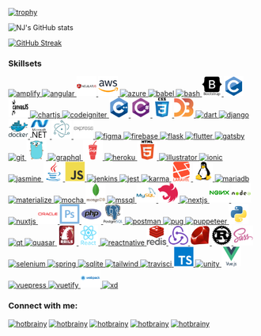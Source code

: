 [![trophy](https://github-profile-trophy.vercel.app/?username=hotbrainy&no-frame=true&theme=nord)](https://github.com/ryo-ma/github-profile-trophy)

![NJ's GitHub stats](https://github-readme-stats.vercel.app/api?username=hotbrainy&show_icons=true&theme=tokyonight)

<!--[![Top Langs](https://github-readme-stats.vercel.app/api/top-langs/?username=hotbrainy&layout=compact&langs_count=8&theme=tokyonight)](https://github.com/anuraghazra/github-readme-stats)
-->
[![GitHub Streak](http://github-readme-streak-stats.herokuapp.com?user=hotbrainy&theme=tokyonight&hide_border=true&date_format=M%20j%5B%2C%20Y%5D)](https://git.io/streak-stats)

  <h3 align="left">Skillsets</h3>
<p align="left">
    <a href="https://aws.amazon.com/amplify/" target="_blank" rel="noreferrer">
      <img src="https://docs.amplify.aws/assets/logo-dark.svg" alt="amplify" width="40" height="40" /> </a>
    <a href="https://angular.io" target="_blank" rel="noreferrer"> <img
        src="https://angular.io/assets/images/logos/angular/angular.svg" alt="angular" width="40" height="40" /> </a>
    <a href="https://angular.io" target="_blank" rel="noreferrer"> <img
        src="https://raw.githubusercontent.com/devicons/devicon/master/icons/angularjs/angularjs-original-wordmark.svg"
        alt="angularjs" width="40" height="40" /> </a> <a href="https://aws.amazon.com" target="_blank"
      rel="noreferrer"> <img
        src="https://raw.githubusercontent.com/devicons/devicon/master/icons/amazonwebservices/amazonwebservices-original-wordmark.svg"
        alt="aws" width="40" height="40" /> </a> <a href="https://azure.microsoft.com/en-in/" target="_blank"
      rel="noreferrer"> <img src="https://www.vectorlogo.zone/logos/microsoft_azure/microsoft_azure-icon.svg"
        alt="azure" width="40" height="40" /> </a> <a href="https://babeljs.io/" target="_blank" rel="noreferrer"> <img
        src="https://www.vectorlogo.zone/logos/babeljs/babeljs-icon.svg" alt="babel" width="40" height="40" /> </a> <a
      href="https://www.gnu.org/software/bash/" target="_blank" rel="noreferrer"> <img
        src="https://www.vectorlogo.zone/logos/gnu_bash/gnu_bash-icon.svg" alt="bash" width="40" height="40" /> </a> <a
      href="https://getbootstrap.com" target="_blank" rel="noreferrer"> <img
        src="https://raw.githubusercontent.com/devicons/devicon/master/icons/bootstrap/bootstrap-plain-wordmark.svg"
        alt="bootstrap" width="40" height="40" /> </a> <a href="https://www.cprogramming.com/" target="_blank"
      rel="noreferrer"> <img src="https://raw.githubusercontent.com/devicons/devicon/master/icons/c/c-original.svg"
        alt="c" width="40" height="40" /> </a> <a href="https://canvasjs.com" target="_blank" rel="noreferrer"> <img
        src="https://raw.githubusercontent.com/Hardik0307/Hardik0307/master/assets/canvasjs-charts.svg" alt="canvasjs"
        width="40" height="40" /> </a> <a href="https://www.chartjs.org" target="_blank" rel="noreferrer"> <img
        src="https://www.chartjs.org/media/logo-title.svg" alt="chartjs" width="40" height="40" /> </a> <a
      href="https://codeigniter.com" target="_blank" rel="noreferrer"> <img
        src="https://cdn.worldvectorlogo.com/logos/codeigniter.svg" alt="codeigniter" width="40" height="40" /> </a> <a
      href="https://www.w3schools.com/cpp/" target="_blank" rel="noreferrer"> <img
        src="https://raw.githubusercontent.com/devicons/devicon/master/icons/cplusplus/cplusplus-original.svg"
        alt="cplusplus" width="40" height="40" /> </a> <a href="https://www.w3schools.com/cs/" target="_blank"
      rel="noreferrer"> <img
        src="https://raw.githubusercontent.com/devicons/devicon/master/icons/csharp/csharp-original.svg" alt="csharp"
        width="40" height="40" /> </a> <a href="https://www.w3schools.com/css/" target="_blank" rel="noreferrer"> <img
        src="https://raw.githubusercontent.com/devicons/devicon/master/icons/css3/css3-original-wordmark.svg" alt="css3"
        width="40" height="40" /> </a> <a href="https://d3js.org/" target="_blank" rel="noreferrer"> <img
        src="https://raw.githubusercontent.com/devicons/devicon/master/icons/d3js/d3js-original.svg" alt="d3js"
        width="40" height="40" /> </a> <a href="https://dart.dev" target="_blank" rel="noreferrer"> <img
        src="https://www.vectorlogo.zone/logos/dartlang/dartlang-icon.svg" alt="dart" width="40" height="40" /> </a> <a
      href="https://www.djangoproject.com/" target="_blank" rel="noreferrer"> <img
        src="https://cdn.worldvectorlogo.com/logos/django.svg" alt="django" width="40" height="40" /> </a> <a
      href="https://www.docker.com/" target="_blank" rel="noreferrer"> <img
        src="https://raw.githubusercontent.com/devicons/devicon/master/icons/docker/docker-original-wordmark.svg"
        alt="docker" width="40" height="40" /> </a> <a href="https://dotnet.microsoft.com/" target="_blank"
      rel="noreferrer"> <img
        src="https://raw.githubusercontent.com/devicons/devicon/master/icons/dot-net/dot-net-original-wordmark.svg"
        alt="dotnet" width="40" height="40" /> </a> <a href="https://www.electronjs.org" target="_blank"
      rel="noreferrer"> <img
        src="https://raw.githubusercontent.com/devicons/devicon/master/icons/electron/electron-original.svg"
        alt="electron" width="40" height="40" /> </a> <a href="https://expressjs.com" target="_blank" rel="noreferrer">
      <img src="https://raw.githubusercontent.com/devicons/devicon/master/icons/express/express-original-wordmark.svg"
        alt="express" width="40" height="40" /> </a> <a href="https://www.figma.com/" target="_blank" rel="noreferrer">
      <img src="https://www.vectorlogo.zone/logos/figma/figma-icon.svg" alt="figma" width="40" height="40" /> </a> <a
      href="https://firebase.google.com/" target="_blank" rel="noreferrer"> <img
        src="https://www.vectorlogo.zone/logos/firebase/firebase-icon.svg" alt="firebase" width="40" height="40" /> </a>
    <a href="https://flask.palletsprojects.com/" target="_blank" rel="noreferrer"> <img
        src="https://www.vectorlogo.zone/logos/pocoo_flask/pocoo_flask-icon.svg" alt="flask" width="40" height="40" />
    </a> <a href="https://flutter.dev" target="_blank" rel="noreferrer"> <img
        src="https://www.vectorlogo.zone/logos/flutterio/flutterio-icon.svg" alt="flutter" width="40" height="40" />
    </a> <a href="https://www.gatsbyjs.com/" target="_blank" rel="noreferrer"> <img
        src="https://www.vectorlogo.zone/logos/gatsbyjs/gatsbyjs-icon.svg" alt="gatsby" width="40" height="40" /> </a>
    <a href="https://git-scm.com/" target="_blank" rel="noreferrer"> <img
        src="https://www.vectorlogo.zone/logos/git-scm/git-scm-icon.svg" alt="git" width="40" height="40" /> </a> <a
      href="https://golang.org" target="_blank" rel="noreferrer"> <img
        src="https://raw.githubusercontent.com/devicons/devicon/master/icons/go/go-original.svg" alt="go" width="40"
        height="40" /> </a> <a href="https://graphql.org" target="_blank" rel="noreferrer"> <img
        src="https://www.vectorlogo.zone/logos/graphql/graphql-icon.svg" alt="graphql" width="40" height="40" /> </a> <a
      href="https://gulpjs.com" target="_blank" rel="noreferrer"> <img
        src="https://raw.githubusercontent.com/devicons/devicon/master/icons/gulp/gulp-plain.svg" alt="gulp" width="40"
        height="40" /> </a> <a href="https://heroku.com" target="_blank" rel="noreferrer"> <img
        src="https://www.vectorlogo.zone/logos/heroku/heroku-icon.svg" alt="heroku" width="40" height="40" /> </a> <a
      href="https://www.w3.org/html/" target="_blank" rel="noreferrer"> <img
        src="https://raw.githubusercontent.com/devicons/devicon/master/icons/html5/html5-original-wordmark.svg"
        alt="html5" width="40" height="40" /> </a> <a href="https://www.adobe.com/in/products/illustrator.html"
      target="_blank" rel="noreferrer"> <img
        src="https://www.vectorlogo.zone/logos/adobe_illustrator/adobe_illustrator-icon.svg" alt="illustrator"
        width="40" height="40" /> </a> <a href="https://ionicframework.com" target="_blank" rel="noreferrer"> <img
        src="https://upload.wikimedia.org/wikipedia/commons/d/d1/Ionic_Logo.svg" alt="ionic" width="40" height="40" />
    </a> <a href="https://jasmine.github.io/" target="_blank" rel="noreferrer"> <img
        src="https://www.vectorlogo.zone/logos/jasmine/jasmine-icon.svg" alt="jasmine" width="40" height="40" /> </a> <a
      href="https://www.java.com" target="_blank" rel="noreferrer"> <img
        src="https://raw.githubusercontent.com/devicons/devicon/master/icons/java/java-original.svg" alt="java"
        width="40" height="40" /> </a> <a href="https://developer.mozilla.org/en-US/docs/Web/JavaScript" target="_blank"
      rel="noreferrer"> <img
        src="https://raw.githubusercontent.com/devicons/devicon/master/icons/javascript/javascript-original.svg"
        alt="javascript" width="40" height="40" /> </a> <a href="https://www.jenkins.io" target="_blank"
      rel="noreferrer"> <img src="https://www.vectorlogo.zone/logos/jenkins/jenkins-icon.svg" alt="jenkins" width="40"
        height="40" /> </a> <a href="https://jestjs.io" target="_blank" rel="noreferrer"> <img
        src="https://www.vectorlogo.zone/logos/jestjsio/jestjsio-icon.svg" alt="jest" width="40" height="40" /> </a> <a
      href="https://karma-runner.github.io/latest/index.html" target="_blank" rel="noreferrer"> <img
        src="https://raw.githubusercontent.com/detain/svg-logos/780f25886640cef088af994181646db2f6b1a3f8/svg/karma.svg"
        alt="karma" width="40" height="40" /> </a> <a href="https://laravel.com/" target="_blank" rel="noreferrer"> <img
        src="https://raw.githubusercontent.com/devicons/devicon/master/icons/laravel/laravel-plain-wordmark.svg"
        alt="laravel" width="40" height="40" /> </a> <a href="https://www.linux.org/" target="_blank" rel="noreferrer">
      <img src="https://raw.githubusercontent.com/devicons/devicon/master/icons/linux/linux-original.svg" alt="linux"
        width="40" height="40" /> </a> <a href="https://mariadb.org/" target="_blank" rel="noreferrer"> <img
        src="https://www.vectorlogo.zone/logos/mariadb/mariadb-icon.svg" alt="mariadb" width="40" height="40" /> </a> <a
      href="https://materializecss.com/" target="_blank" rel="noreferrer"> <img
        src="https://raw.githubusercontent.com/prplx/svg-logos/5585531d45d294869c4eaab4d7cf2e9c167710a9/svg/materialize.svg"
        alt="materialize" width="40" height="40" /> </a> <a href="https://mochajs.org" target="_blank" rel="noreferrer">
      <img src="https://www.vectorlogo.zone/logos/mochajs/mochajs-icon.svg" alt="mocha" width="40" height="40" /> </a>
    <a href="https://www.mongodb.com/" target="_blank" rel="noreferrer"> <img
        src="https://raw.githubusercontent.com/devicons/devicon/master/icons/mongodb/mongodb-original-wordmark.svg"
        alt="mongodb" width="40" height="40" /> </a> <a href="https://www.microsoft.com/en-us/sql-server"
      target="_blank" rel="noreferrer"> <img src="https://www.svgrepo.com/show/303229/microsoft-sql-server-logo.svg"
        alt="mssql" width="40" height="40" /> </a> <a href="https://www.mysql.com/" target="_blank" rel="noreferrer">
      <img src="https://raw.githubusercontent.com/devicons/devicon/master/icons/mysql/mysql-original-wordmark.svg"
        alt="mysql" width="40" height="40" /> </a> <a href="https://nestjs.com/" target="_blank" rel="noreferrer"> <img
        src="https://raw.githubusercontent.com/devicons/devicon/master/icons/nestjs/nestjs-plain.svg" alt="nestjs"
        width="40" height="40" /> </a> <a href="https://nextjs.org/" target="_blank" rel="noreferrer"> <img
        src="https://cdn.worldvectorlogo.com/logos/nextjs-2.svg" alt="nextjs" width="40" height="40" /> </a> <a
      href="https://www.nginx.com" target="_blank" rel="noreferrer"> <img
        src="https://raw.githubusercontent.com/devicons/devicon/master/icons/nginx/nginx-original.svg" alt="nginx"
        width="40" height="40" /> </a> <a href="https://nodejs.org" target="_blank" rel="noreferrer"> <img
        src="https://raw.githubusercontent.com/devicons/devicon/master/icons/nodejs/nodejs-original-wordmark.svg"
        alt="nodejs" width="40" height="40" /> </a> <a href="https://nuxtjs.org/" target="_blank" rel="noreferrer"> <img
        src="https://www.vectorlogo.zone/logos/nuxtjs/nuxtjs-icon.svg" alt="nuxtjs" width="40" height="40" /> </a> <a
      href="https://www.oracle.com/" target="_blank" rel="noreferrer"> <img
        src="https://raw.githubusercontent.com/devicons/devicon/master/icons/oracle/oracle-original.svg" alt="oracle"
        width="40" height="40" /> </a> <a href="https://www.photoshop.com/en" target="_blank" rel="noreferrer"> <img
        src="https://raw.githubusercontent.com/devicons/devicon/master/icons/photoshop/photoshop-line.svg"
        alt="photoshop" width="40" height="40" /> </a> <a href="https://www.php.net" target="_blank" rel="noreferrer">
      <img src="https://raw.githubusercontent.com/devicons/devicon/master/icons/php/php-original.svg" alt="php"
        width="40" height="40" /> </a> <a href="https://www.postgresql.org" target="_blank" rel="noreferrer"> <img
        src="https://raw.githubusercontent.com/devicons/devicon/master/icons/postgresql/postgresql-original-wordmark.svg"
        alt="postgresql" width="40" height="40" /> </a> <a href="https://postman.com" target="_blank" rel="noreferrer">
      <img src="https://www.vectorlogo.zone/logos/getpostman/getpostman-icon.svg" alt="postman" width="40"
        height="40" /> </a> <a href="https://pugjs.org" target="_blank" rel="noreferrer"> <img
        src="https://cdn.worldvectorlogo.com/logos/pug.svg" alt="pug" width="40" height="40" /> </a> <a
      href="https://github.com/puppeteer/puppeteer" target="_blank" rel="noreferrer"> <img
        src="https://www.vectorlogo.zone/logos/pptrdev/pptrdev-official.svg" alt="puppeteer" width="40" height="40" />
    </a> <a href="https://www.python.org" target="_blank" rel="noreferrer"> <img
        src="https://raw.githubusercontent.com/devicons/devicon/master/icons/python/python-original.svg" alt="python"
        width="40" height="40" /> </a> <a href="https://www.qt.io/" target="_blank" rel="noreferrer"> <img
        src="https://upload.wikimedia.org/wikipedia/commons/0/0b/Qt_logo_2016.svg" alt="qt" width="40" height="40" />
    </a> <a href="https://quasar.dev/" target="_blank" rel="noreferrer"> <img
        src="https://cdn.quasar.dev/logo/svg/quasar-logo.svg" alt="quasar" width="40" height="40" /> </a> <a
      href="https://rubyonrails.org" target="_blank" rel="noreferrer"> <img
        src="https://raw.githubusercontent.com/devicons/devicon/master/icons/rails/rails-original-wordmark.svg"
        alt="rails" width="40" height="40" /> </a> <a href="https://reactjs.org/" target="_blank" rel="noreferrer"> <img
        src="https://raw.githubusercontent.com/devicons/devicon/master/icons/react/react-original-wordmark.svg"
        alt="react" width="40" height="40" /> </a> <a href="https://reactnative.dev/" target="_blank" rel="noreferrer">
      <img src="https://reactnative.dev/img/header_logo.svg" alt="reactnative" width="40" height="40" /> </a> <a
      href="https://redis.io" target="_blank" rel="noreferrer"> <img
        src="https://raw.githubusercontent.com/devicons/devicon/master/icons/redis/redis-original-wordmark.svg"
        alt="redis" width="40" height="40" /> </a> <a href="https://redux.js.org" target="_blank" rel="noreferrer"> <img
        src="https://raw.githubusercontent.com/devicons/devicon/master/icons/redux/redux-original.svg" alt="redux"
        width="40" height="40" /> </a> <a href="https://www.ruby-lang.org/en/" target="_blank" rel="noreferrer"> <img
        src="https://raw.githubusercontent.com/devicons/devicon/master/icons/ruby/ruby-original.svg" alt="ruby"
        width="40" height="40" /> </a> <a href="https://www.rust-lang.org" target="_blank" rel="noreferrer"> <img
        src="https://raw.githubusercontent.com/devicons/devicon/master/icons/rust/rust-plain.svg" alt="rust" width="40"
        height="40" /> </a> <a href="https://sass-lang.com" target="_blank" rel="noreferrer"> <img
        src="https://raw.githubusercontent.com/devicons/devicon/master/icons/sass/sass-original.svg" alt="sass"
        width="40" height="40" /> </a> <a href="https://www.selenium.dev" target="_blank" rel="noreferrer"> <img
        src="https://raw.githubusercontent.com/detain/svg-logos/780f25886640cef088af994181646db2f6b1a3f8/svg/selenium-logo.svg"
        alt="selenium" width="40" height="40" /> </a> <a href="https://spring.io/" target="_blank" rel="noreferrer">
      <img src="https://www.vectorlogo.zone/logos/springio/springio-icon.svg" alt="spring" width="40" height="40" />
    </a> <a href="https://www.sqlite.org/" target="_blank" rel="noreferrer"> <img
        src="https://www.vectorlogo.zone/logos/sqlite/sqlite-icon.svg" alt="sqlite" width="40" height="40" /> </a> <a
      href="https://tailwindcss.com/" target="_blank" rel="noreferrer"> <img
        src="https://www.vectorlogo.zone/logos/tailwindcss/tailwindcss-icon.svg" alt="tailwind" width="40"
        height="40" /> </a> <a href="https://travis-ci.org" target="_blank" rel="noreferrer"> <img
        src="https://www.vectorlogo.zone/logos/travis-ci/travis-ci-icon.svg" alt="travisci" width="40" height="40" />
    </a> <a href="https://www.typescriptlang.org/" target="_blank" rel="noreferrer"> <img
        src="https://raw.githubusercontent.com/devicons/devicon/master/icons/typescript/typescript-original.svg"
        alt="typescript" width="40" height="40" /> </a> <a href="https://unity.com/" target="_blank" rel="noreferrer">
      <img src="https://www.vectorlogo.zone/logos/unity3d/unity3d-icon.svg" alt="unity" width="40" height="40" /> </a>
    <a href="https://vuejs.org/" target="_blank" rel="noreferrer"> <img
        src="https://raw.githubusercontent.com/devicons/devicon/master/icons/vuejs/vuejs-original-wordmark.svg"
        alt="vuejs" width="40" height="40" /> </a> <a href="https://vuepress.vuejs.org/" target="_blank"
      rel="noreferrer"> <img
        src="https://raw.githubusercontent.com/AliasIO/wappalyzer/master/src/drivers/webextension/images/icons/VuePress.svg"
        alt="vuepress" width="40" height="40" /> </a> <a href="https://vuetifyjs.com/en/" target="_blank"
      rel="noreferrer"> <img src="https://bestofjs.org/logos/vuetify.svg" alt="vuetify" width="40" height="40" /> </a>
    <a href="https://webpack.js.org" target="_blank" rel="noreferrer"> <img
        src="https://raw.githubusercontent.com/devicons/devicon/d00d0969292a6569d45b06d3f350f463a0107b0d/icons/webpack/webpack-original-wordmark.svg"
        alt="webpack" width="40" height="40" /> </a> <a href="https://www.adobe.com/products/xd.html" target="_blank"
      rel="noreferrer"> <img src="https://cdn.worldvectorlogo.com/logos/adobe-xd.svg" alt="xd" width="40" height="40" />
    </a>
  </p>


  <h3 align="left">Connect with me:</h3>
  <p align="left">  
    <a href="https://codepen.io/hotbrainy" target="blank"><img align="center"
        src="https://raw.githubusercontent.com/rahuldkjain/github-profile-readme-generator/master/src/images/icons/Social/codepen.svg"
        alt="hotbrainy" height="30" width="40" /></a>
    <a href="https://dev.to/hotbrainy" target="blank"><img align="center"
        src="https://raw.githubusercontent.com/rahuldkjain/github-profile-readme-generator/master/src/images/icons/Social/devto.svg"
        alt="hotbrainy" height="30" width="40" /></a>
    <a href="https://stackoverflow.com/users/19176503/hotbrainy" target="blank"><img align="center"
        src="https://raw.githubusercontent.com/rahuldkjain/github-profile-readme-generator/master/src/images/icons/Social/stack-overflow.svg"
        alt="hotbrainy" height="30" width="40" /></a>
    <a href="https://www.hackerrank.com/hotbrainy" target="blank"><img align="center"
        src="https://raw.githubusercontent.com/rahuldkjain/github-profile-readme-generator/master/src/images/icons/Social/hackerrank.svg"
        alt="hotbrainy" height="30" width="40" /></a>
    <a href="https://discord.gg/hotbrainy" target="blank"><img align="center"
        src="https://raw.githubusercontent.com/rahuldkjain/github-profile-readme-generator/master/src/images/icons/Social/discord.svg"
        alt="hotbrainy" height="30" width="40" /></a>
  </p> 

